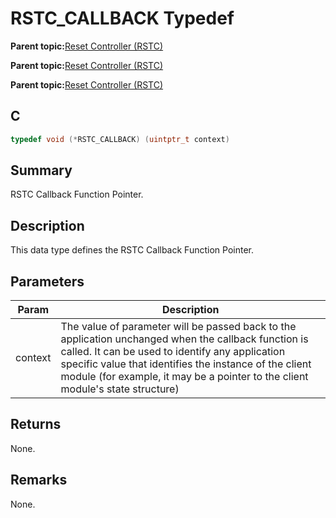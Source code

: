 # RSTC\_CALLBACK Typedef

**Parent topic:**[Reset Controller \(RSTC\)](GUID-BEFBE2F0-70E9-476E-803B-94AC73E1B2D9.md)

**Parent topic:**[Reset Controller \(RSTC\)](GUID-D165B5DE-1124-4CD7-A662-798BCF303830.md)

**Parent topic:**[Reset Controller \(RSTC\)](GUID-2C223FAB-85E5-4B23-85E5-0FEC7A51B34D.md)

## C

```c
typedef void (*RSTC_CALLBACK) (uintptr_t context)
```

## Summary

RSTC Callback Function Pointer.

## Description

This data type defines the RSTC Callback Function Pointer.

## Parameters

|Param|Description|
|-----|-----------|
|context|The value of parameter will be passed back to the application unchanged when the callback function is called. It can be used to identify any application specific value that identifies the instance of the client module \(for example, it may be a pointer to the client module's state structure\)|

## Returns

None.

## Remarks

None.

